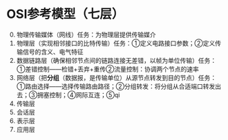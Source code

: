 


# OSI参考模型（七层）
0. 物理传输媒体（网线）任务：为物理层提供传输媒介
1. 物理层（实现相邻接口的比特传输）任务：①定义电路接口参数；②定义传输信号的含义、电气特征
2. 数据链路层（确保相邻节点间的链路连接无差错，以帧为单位传输）任务：①差错控制——检错+丢弃+重传②流量控制：协调两个节点的速率
3. 网络层（把**分组**（数据报，是传输单位）从源节点转发到目的节点）任务：①路由选择——选择传输路由路径；②分组转发：将分组从合适端口转发出去；③拥塞控制；④网际互连；⑤qi
4. 传输层
5. 会话层
6. 表示层
7. 应用层



<!--stackedit_data:
eyJoaXN0b3J5IjpbLTIwNjA5MjIwMzYsNzI3NzEzNTU2LDIwND
AyOTc2MjJdfQ==
-->